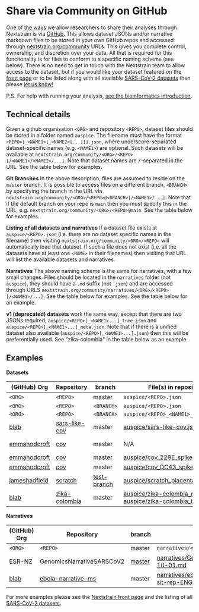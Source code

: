 # Share via Community on GitHub

One of [the ways](./index) we allow researchers to share their analyses through Nextstrain is via [GitHub](https://github.com).
This allows dataset JSONs and/or narrative markdown files to be stored in your own GitHub repos and accessed through [nextstrain.org/community](https://nextstrain.org/community) URLs.
This gives you complete control, ownership, and discretion over your data.
All that is required for this funcitonality is for files to conform to a specific naming scheme (see below).
There is no need to get in touch with the Nextstrain team to allow access to the dataset, but if you would like your dataset featured on the [front page](https://nextstrain.org/community) or to be listed along with all available [SARS-CoV-2 datasets](https://nextstrain.org/sars-cov-2/) then please [let us know!](mailto:hello@nextstrain.org)

P.S. For help with running your analysis, [see the bioinformatics introduction](https://docs.nextstrain.org/projects/augur/en/stable/index.html).

## Technical details

Given a github organisation `<ORG>` and repository `<REPO>`, dataset files should be stored in a folder named `auspice`.
The filename must have the format `<REPO>[_<NAME1>[_<NAME2>[...]]].json`, where underscore-separated dataset-specific names (e.g. `<NAME1>`) are optional.
Such datasets will be available at `nextstrain.org/community/<ORG>/<REPO>[/<NAME1>/<NAME2>/...]`. Note that dataset names are `/`-separated in the URL.
See the table below for examples.

**Git Branches** In the above description, files are assumed to reside on the `master` branch.
It is possible to access files on a different branch, `<BRANCH>` by specifying the branch in the URL via `nextstrain.org/community/<ORG>/<REPO>@<BRANCH>[/<NAME1>/...]`.
Note that if the default branch on your repo is `main` then you must specify this in the URL, e.g. `nextstrain.org/community/<ORG>/<REPO>@main`.
See the table below for examples.

**Listing of all datasets and narratives**
If a dataset file exists at `auspice/<REPO>.json` (i.e. there are no dataset specific names in the filename) then visiting `nextstrain.org/community/<ORG>/<REPO>` will automatically load that dataset.
If such a file does not exist (i.e. all the datasets have at least one `<NAME>` in their filenames) then visiting that URL will list the available datasets and narratives.

**Narratives**
The above naming scheme is the same for narratives, with a few small changes.
Files should be located in the `narratives` folder (not `auspice`), they should have a `.md` suffix (not `.json`) and are accessed through URLS `nextstrain.org/community/narratives/<ORG>/<REPO>[/<NAME1>/...]`.
See the table below for examples.
See the table below for an example.

**v1 (deprecated) datasets** work the same way, except that there are two JSONs required, `auspice/<REPO>[_<NAME1>...]_tree.json` and `auspice/<REPO>[_<NAME1>...]_meta.json`.
Note that if there is a unified dataset also available (`auspice/<REPO>[_<NAME1>...].json`) then this will be preferentially used.
See "zika-colombia" in the table below as an example.

## Examples

**Datasets**

(GitHub) Org      | Repository   | branch    | File(s) in repository    | Nextstrain URL
-------- | ------ | --------- | --------------- | ------------
`<ORG>`   | `<REPO>` | master    | `auspice/<REPO>.json` | `nexstrain.org/community/<ORG>/<REPO>`
`<ORG>`   | `<REPO>` | `<BRANCH>`    | `auspice/<REPO>.json` | `nexstrain.org/community/<ORG>/<REPO>@<BRANCH>`
`<ORG>`   | `<REPO>` | `<BRANCH>`    | `auspice/<REPO>_<NAME1>_<NAME2>.json` | `nexstrain.org/community/<ORG>/<REPO>@<BRANCH>/NAME1/NAME2`
[blab](github.com/blab/) | [sars-like-cov](https://github.com/blab/sars-like-cov) | master | [auspice/sars-like-cov.json](https://github.com/blab/sars-like-cov/blob/master/auspice/sars-like-cov.json) | https://nextstrain.org/community/blab/sars-like-cov
[emmahodcroft](https://github.com/emmahodcroft) | [cov](https://github.com/emmahodcroft/cov) | master | N/A | https://nextstrain.org/community/emmahodcroft/cov (lists available datasets)
[emmahodcroft](https://github.com/emmahodcroft) | [cov](https://github.com/emmahodcroft/cov) | master | [auspice/cov_229E_spike.json](https://github.com/emmahodcroft/cov/blob/master/auspice/cov_229E_spike.json) | https://nextstrain.org/community/emmahodcroft/cov/229E/spike
[emmahodcroft](https://github.com/emmahodcroft) | [cov](https://github.com/emmahodcroft/cov) | master | [auspice/cov_OC43_spike.json](https://github.com/emmahodcroft/cov/blob/master/auspice/cov_OC43_spike.json) | https://nextstrain.org/community/emmahodcroft/cov/OC43/spike
[jameshadfield](github.com/jameshadfield/) | [scratch](https://github.com/jameshadfield/scratch) | [test-branch](https://github.com/jameshadfield/scratch/tree/test-branch) | [auspice/scratch_placentalia.json](https://github.com/jameshadfield/scratch/blob/test-branch/auspice/scratch_placentalia.json) | https://nextstrain.org/community/jameshadfield/scratch@test-branch/placentalia
[blab](github.com/blab/) | [zika-colombia](https://github.com/blab/zika-colombia) | master | [auspice/zika-colombia_meta.json](https://github.com/blab/zika-colombia/blob/master/auspice/zika-colombia_meta.json), <br> [auspice/zika-colombia_tree.json](https://github.com/blab/zika-colombia/blob/master/auspice/zika-colombia_tree.json) | https://nextstrain.org/community/blab/zika-colombia


**Narratives**

(GitHub) Org      | Repository   | branch    | File(s) in repository    | Nextstrain URL
-------- | ------ | --------- | --------------- | ------------
`<ORG>`   | `<REPO>` | master    | `narratives/<REPO>.json` | `nexstrain.org/community/<ORG>/<REPO>`
ESR-NZ | GenomicsNarrativeSARSCoV2 | [master](https://github.com/ESR-NZ/GenomicsNarrativeSARSCoV2/tree/master) | [narratives/GenomicsNarrativeSARSCoV2_2020-10-01.md](https://github.com/ESR-NZ/GenomicsNarrativeSARSCoV2/blob/master/narratives/GenomicsNarrativeSARSCoV2_2020-10-01.md) | https://nextstrain.org/community/narratives/ESR-NZ/GenomicsNarrativeSARSCoV2/2020-10-01
[blab](github.com/blab/) | [ebola-narrative-ms](https://github.com/blab/ebola-narrative-ms/) | master | [narratives/ebola-narrative-ms_2019-09-13-sit-rep-ENGLISH.md](https://github.com/blab/ebola-narrative-ms/blob/master/narratives/ebola-narrative-ms_2019-09-13-sit-rep-ENGLISH.md) | https://nextstrain.org/community/narratives/blab/ebola-narrative-ms/2019-09-13-sit-rep-ENGLISH

For more examples please see the [Nextstrain front page](https://nextstrain.org/community) and the listing of all [SARS-CoV-2 datasets](https://nextstrain.org/sars-cov-2/).


